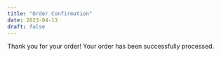 ```yaml
---
title: "Order Confirmation"
date: 2023-04-13
draft: false
---
```


Thank you for your order! Your order has been successfully processed.

